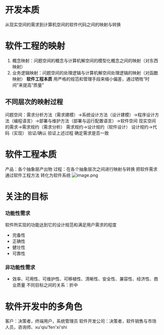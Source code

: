 # 开发本质
从现实空间的需求到计算机空间的软件代码之间的映射与转换
# 软件工程的映射
1. 概念映射：问题空间的概念与计算机解空间的模型化概念之间的映射（对东西映射）
2. 业务逻辑映射：问题空间的处理逻辑与计算机解空间处理逻辑的映射（对函数映射）
**软件工程本质**
用严格的规范和管理手段来缩小偏差，通过牺牲“时间”来提高“质量”
## 不同层次的映射过程
问题空间：需求分析方法（需求建模）->系统设计方法（设计建模）->程序设计方法（编程语言）->部署与维护方法（部署与运行配置语言）->软件空间
现实空间的需求->需求规约（需求分析）
需求规约->设计规约（软件设计）
设计规约->代码（实现）
验证/确认 验证上述过程 确定需求是否一致
# 软件工程本质
产品：各个抽象层产出物
过程：在各个抽象层次之间进行映射与转换
把软件需求 通过软件工程方法 转化为软件系统
![image.png](https://s2.loli.net/2024/06/20/XPBh6Vev8AIulSm.png)
# 关注的目标
### 功能性需求
软件所实现的功能达到它的设计规范和满足用户需求的程度
- 完备性
- 正确性
- 健壮性
- 可靠性
### 非功能性需求
- 效率、可用性、可维护性、可移植性、清晰性、安全性、兼容性、经济性、商业质量
不同目标之间的关系：折中
# 软件开发中的多角色
客户：决策者，终端用户，系统管理员
软件开发公司：决策者，软件销售与市场人员，咨询师、xu'qiu'fen'xi'shi
